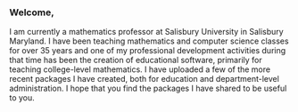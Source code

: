 ### Welcome,

I am currently a mathematics professor at Salisbury University in Salisbury Maryland.  I have been teaching mathematics and computer science classes for over 35 years and one of my professional development activities during that time has been the creation of educational software, primarily for teaching college-level mathematics.  I have uploaded a few of the more recent packages I have created, both for education and department-level administration.  I hope that you find the packages I have shared to be useful to you.
